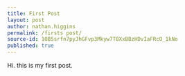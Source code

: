 ```yaml
---
title: First Post
layout: post
author: nathan.higgins
permalink: /firsts post/
source-id: 1OB5srfn7pyJhGFvp3Mkyw7T8XxBBzHDvIaFRcO_1kNo
published: true
---
```

Hi. this is my first post.

